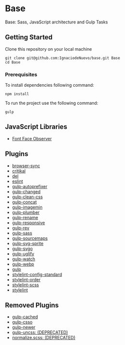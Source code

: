 # Base

Base: Sass, JavaScript architecture and Gulp Tasks


## Getting Started

Clone this repository on your local machine

```
git clone git@github.com:IgnaciodeNuevo/base.git Base
cd Base
```

### Prerequisites

To install dependencies following command:

```
npm install
```

To run the project use the following command:

```
gulp
```

## JavaScript Libraries

* [Font Face Observer](https://fontfaceobserver.com/)


## Plugins

* [browser-sync](https://github.com/BrowserSync/browser-sync)
* [critikal](https://github.com/addyosmani/critical)
* [del](https://github.com/sindresorhus/del)
* [eslint](https://github.com/eslint/eslint)
* [gulp-autoprefixer](https://github.com/gulp-community/gulp-cached)
* [gulp-changed](https://github.com/sindresorhus/gulp-changed)
* [gulp-clean-css](https://github.com/scniro/gulp-clean-css)
* [gulp-concat](https://github.com/gulp-community/gulp-concat)
* [gulp-imagemin](https://github.com/sindresorhus/gulp-imagemin)
* [gulp-plumber](https://github.com/floatdrop/gulp-plumber)
* [gulp-rename](https://github.com/hparra/gulp-rename)
* [gulp-responsive](https://github.com/mahnunchik/gulp-responsive)
* [gulp-rev](https://github.com/sindresorhus/gulp-rev)
* [gulp-sass](https://github.com/dlmanning/gulp-sass)
* [gulp-sourcemaps](https://github.com/gulp-sourcemaps/gulp-sourcemaps)
* [gulp-svg-sprite](https://github.com/jkphl/gulp-svg-sprite)
* [gulp-svgo](https://github.com/ben-eb/gulp-svgmin)
* [gulp-uglify](https://github.com/terinjokes/gulp-uglify)
* [gulp-watch](https://github.com/floatdrop/gulp-watch)
* [gulp-webp](https://github.com/sindresorhus/gulp-webp)
* [gulp](https://github.com/gulpjs/gulp)
* [stylelint-config-standard](https://github.com/stylelint/stylelint-config-standard)
* [stylelint-order](https://github.com/hudochenkov/stylelint-order)
* [stylelint-scss](https://github.com/kristerkari/stylelint-scss)
* [stylelint](https://github.com/stylelint/stylelint)

## Removed Plugins

* [gulp-cached](https://github.com/gulp-community/gulp-cached)
* [gulp-csso](https://github.com/ben-eb/gulp-csso)
* [gulp-newer](https://github.com/tschaub/gulp-newer)
* [gulp-uncss: (DEPRECATED)](https://github.com/ben-eb/gulp-uncss)
* [normalize.scss: (DEPRECATED)](https://github.com/kristerkari/normalize.scss)

